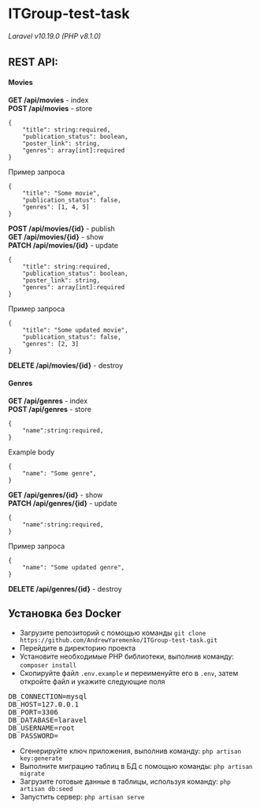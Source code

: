 # ITGroup-test-task
###### Laravel v10.19.0 (PHP v8.1.0) 

## REST API:

#### Movies
**GET /api/movies** - index<br>
**POST /api/movies** - store
```
{
    "title": string:required,
    "publication_status": boolean,
    "poster_link": string,
    "genres": array[int]:required
}
```
Пример запроса
```
{
    "title": "Some movie",
    "publication_status": false,
    "genres": [1, 4, 5]
}
```
**POST /api/movies/{id}** - publish<br>
**GET /api/movies/{id}**  - show<br>
**PATCH /api/movies/{id}** - update
```
{
    "title": string:required,
    "publication_status": boolean,
    "poster_link": string,
    "genres": array[int]:required
}
```
Пример запроса
```
{
    "title": "Some updated movie",
    "publication_status": false,
    "genres": [2, 3]
}
```
**DELETE /api/movies/{id}** - destroy<br>

#### Genres
**GET /api/genres** - index<br>
**POST /api/genres** - store
```
{
    "name":string:required,
}
```
Example body
```
{
    "name": "Some genre",
}
```
**GET /api/genres/{id}** - show<br>
**PATCH /api/genres/{id}** - update
```
{
    "name":string:required,
}
```
Пример запроса
```
{
    "name": "Some updated genre",
}
```
**DELETE /api/genres/{id}** - destroy<br>

## Установка без Docker

- Загрузите репозиторий с помощью команды ```git clone https://github.com/AndrewYaremenko/ITGroup-test-task.git```
- Перейдите в директорию проекта
- Установите необходимые PHP библиотеки, выполнив команду: ```composer install```
- Скопируйте файл ```.env.example``` и переименуйте его в ```.env```, затем откройте файл и укажите следующие поля
<pre>
DB_CONNECTION=mysql
DB_HOST=127.0.0.1
DB_PORT=3306
DB_DATABASE=laravel
DB_USERNAME=root
DB_PASSWORD=
</pre>
- Сгенерируйте ключ приложения, выполнив команду: ```php artisan key:generate```
- Выполните миграцию таблиц в БД с помощью команды: ```php artisan migrate```
- Загрузите готовые данные в таблицы, используя команду: ```php artisan db:seed```
- Запустить сервер: ```php artisan serve```